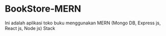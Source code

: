 # BookStore-MERN
Ini adalah aplikasi toko buku menggunakan MERN (Mongo DB, Express js, React js, Node js) Stack
